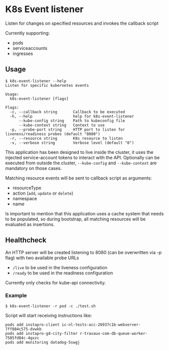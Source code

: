 # K8s Event listener
Listen for changes on specified resources and invokes the callback script

Currently supporting:
- pods
- serviceaccounts
- ingresses

## Usage

```
$ k8s-event-listener --help
Listen for specific kubernetes events

Usage:
  k8s-event-listener [flags]

Flags:
  -c, --callback string       Callback to be executed
  -h, --help                  help for k8s-event-listener
      --kube-config string    Path to kubeconfig file
      --kube-context string   Context to use
  -p, --probe-port string     HTTP port to listen for liveness/readiness probes (default "8080")
  -r, --resource string       K8s resource to listen
  -v, --verbose string        Verbose level (default "0")
```

This application has been designed to live inside the cluster, it uses the injected service-account tokens to interact 
with the API.
Optionally can be executed from outside the cluster, `--kube-config` and `--kube-context` are mandatory on those cases.

Matching resource events will be sent to callback script as arguments:
- resourceType
- action (`add`, `update` or `delete`)
- namespace
- name 

Is important to mention that this application uses a cache system that needs to be populated, so during bootstrap, 
all matching resources will be evaluated as insertions.

## Healthcheck
An HTTP server will be created listening to 8080 (can be overwritten via -p flag) with two available probe URLs

- `/live` to be used in the liveness configuration
- `/ready` to be used in the readiness configuration

Currently only checks for kube-api connectivity.

### Example

```
$ k8s-event-listener -r pod -c ./test.sh
```

Script will start receiving instructions like:
```
pods add instapro-client ic-nl-tests-acc-26937c1b-webserver-7ff884c575-dvwkb
pods add instapro-gd-city-filter r-travaux-com-db-queue-worker-7585fd84c-4gxzc
pods add monitoring datadog-5swgj
```